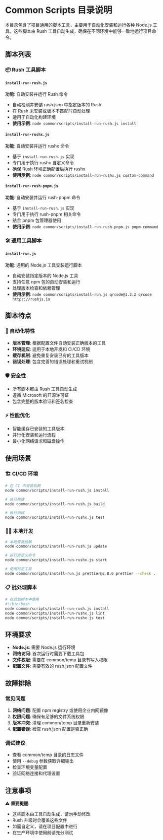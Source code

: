 # Common Scripts 目录说明

本目录包含了项目通用的脚本工具，主要用于自动化安装和运行各种 Node.js 工具。这些脚本由 Rush 工具自动生成，确保在不同环境中能够一致地运行项目命令。

## 脚本列表

### 📦 Rush 工具脚本

#### `install-run-rush.js`
**功能**: 自动安装并运行 Rush 命令
- 自动检测并安装 rush.json 中指定版本的 Rush
- 在 Rush 未安装或版本不匹配时自动处理
- 适用于自动化构建环境
- **使用示例**: `node common/scripts/install-run-rush.js install`

#### `install-run-rushx.js`
**功能**: 自动安装并运行 rushx 命令
- 基于 `install-run-rush.js` 实现
- 专门用于执行 rushx 自定义命令
- 确保 Rush 环境正确配置后执行 rushx
- **使用示例**: `node common/scripts/install-run-rushx.js custom-command`

#### `install-run-rush-pnpm.js`
**功能**: 自动安装并运行 rush-pnpm 命令
- 基于 `install-run-rush.js` 实现
- 专门用于执行 rush-pnpm 相关命令
- 结合 pnpm 包管理器使用
- **使用示例**: `node common/scripts/install-run-rush-pnpm.js pnpm-command`

### 🛠️ 通用工具脚本

#### `install-run.js`
**功能**: 通用的 Node.js 工具安装运行脚本
- 自动安装指定版本的 Node.js 工具
- 支持任意 npm 包的自动安装和运行
- 处理版本检查和依赖管理
- **使用示例**: `node common/scripts/install-run.js qrcode@1.2.2 qrcode https://rushjs.io`

## 脚本特点

### 🔄 自动化特性
- **版本管理**: 根据配置文件自动安装正确版本的工具
- **环境适应**: 适用于本地开发和 CI/CD 环境
- **缓存机制**: 避免重复安装已有的工具版本
- **错误处理**: 包含完善的错误处理和重试机制

### 🛡️ 安全性
- 所有脚本都由 Rush 工具自动生成
- 遵循 Microsoft 的开源许可证
- 包含完整的版本验证和签名检查

### ⚡ 性能优化
- 智能缓存已安装的工具版本
- 并行化安装和运行流程
- 最小化网络请求和磁盘操作

## 使用场景

### 🏗️ CI/CD 环境
```bash
# 在 CI 中安装依赖
node common/scripts/install-run-rush.js install

# 执行构建
node common/scripts/install-run-rush.js build

# 执行测试
node common/scripts/install-run-rushx.js test
```

### 👩‍💻 本地开发
```bash
# 本地安装依赖
node common/scripts/install-run-rush.js update

# 运行自定义命令
node common/scripts/install-run-rushx.js start

# 使用特定工具
node common/scripts/install-run.js prettier@2.8.0 prettier --check .
```

### 📋 批处理脚本
```bash
# 在其他脚本中使用
#!/bin/bash
node common/scripts/install-run-rush.js install
node common/scripts/install-run-rushx.js lint
node common/scripts/install-run-rushx.js test
```

## 环境要求

- **Node.js**: 需要 Node.js 运行环境
- **网络访问**: 首次运行时需要下载工具包
- **文件权限**: 需要在 common/temp 目录有写入权限
- **配置文件**: 需要有效的 rush.json 配置文件

## 故障排除

### 常见问题
1. **网络问题**: 配置 npm registry 或使用企业内网镜像
2. **权限问题**: 确保有足够的文件系统权限
3. **版本冲突**: 清理 common/temp 目录重新安装
4. **配置错误**: 检查 rush.json 配置是否正确

### 调试建议
- 查看 common/temp 目录的日志文件
- 使用 `--debug` 参数获取详细输出
- 检查环境变量配置
- 验证网络连接和代理设置

## 注意事项

⚠️ **重要提醒**:
- 这些脚本由工具自动生成，请勿手动修改
- Rush 升级时会覆盖这些文件
- 如需自定义，请在项目配置中进行
- 在生产环境中使用前请充分测试